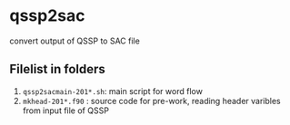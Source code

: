 # qssp2sac
convert output of QSSP to SAC file


## Filelist in folders
1. `qssp2sacmain-201*.sh`: main script for word flow
2. `mkhead-201*.f90` : source code for pre-work, reading header varibles from input file of QSSP
